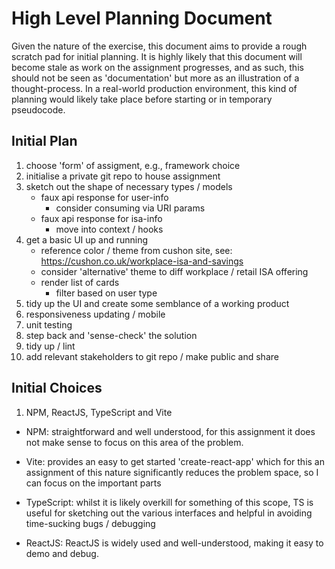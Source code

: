 # High Level Planning Document

Given the nature of the exercise, this document aims to provide a rough scratch pad for initial planning. It is highly likely that this document will become stale as work on the assignment progresses, and as such, this should not be seen as 'documentation' but more as an illustration of a thought-process. In a real-world production environment, this kind of planning would likely take place before starting or in temporary pseudocode.

## Initial Plan

1. choose 'form' of assigment, e.g., framework choice
2. initialise a private git repo to house assignment
3. sketch out the shape of necessary types / models
    - faux api response for user-info
        - consider consuming via URI params
    - faux api response for isa-info
        - move into context / hooks
4. get a basic UI up and running
    - reference color / theme from cushon site, see: https://cushon.co.uk/workplace-isa-and-savings
    - consider 'alternative' theme to diff workplace / retail ISA offering
    - render list of cards
        - filter based on user type
5. tidy up the UI and create some semblance of a working product
6. responsiveness updating / mobile
7. unit testing
8. step back and 'sense-check' the solution
9. tidy up / lint
10. add relevant stakeholders to git repo / make public and share

## Initial Choices

1. NPM, ReactJS, TypeScript and Vite

-   NPM: straightforward and well understood, for this assignment it does not make sense to focus on this area of the problem.

-   Vite: provides an easy to get started 'create-react-app' which for this an assignment of this nature significantly reduces the problem space, so I can focus on the important parts

-   TypeScript: whilst it is likely overkill for something of this scope, TS is useful for sketching out the various interfaces and helpful in avoiding time-sucking bugs / debugging

-   ReactJS: ReactJS is widely used and well-understood, making it easy to demo and debug.
